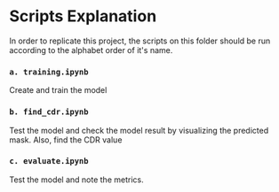 # Scripts Explanation
In order to replicate this project, the scripts on this folder should be run according to the alphabet order of it's name.

### `a. training.ipynb`
Create and train the model

### `b. find_cdr.ipynb`
Test the model and check the model result by visualizing the predicted mask. Also, find the CDR value

### `c. evaluate.ipynb`
Test the model and note the metrics.